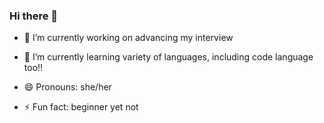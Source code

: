 ### Hi there 👋


- 🔭 I’m currently working on advancing my interview
- 🌱 I’m currently learning variety of languages, including code language too!!

- 😄 Pronouns: she/her
- ⚡ Fun fact: beginner yet not
